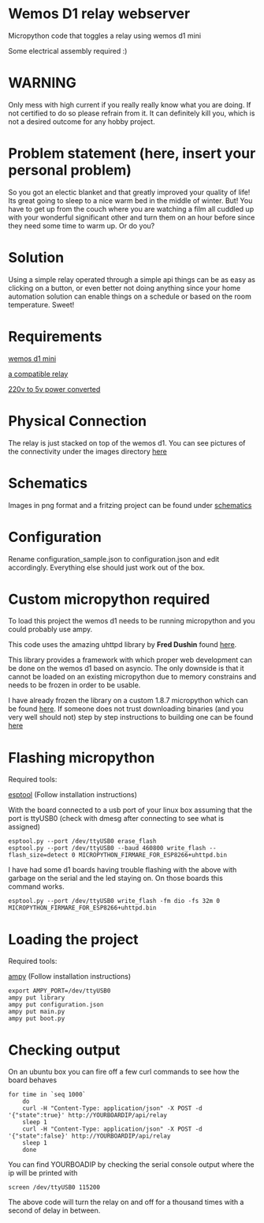 # Wemos D1 relay webserver
Micropython code that toggles a relay using wemos d1 mini

Some electrical assembly required :)

# WARNING
Only mess with high current if you really really know what you are doing. If
not certified to do so please refrain from it. It can definitely kill you,
which is not a desired outcome for any hobby project.


# Problem statement (here, insert your personal problem)
So you got an electic blanket and that greatly improved your quality of life!
Its great going to sleep to a nice warm bed in the middle of winter.
But! You have to get up from the couch where you are watching a film all cuddled
up with your wonderful significant other and turn them on an hour before since they
need some time to warm up. Or do you?

# Solution
Using a simple relay operated through a simple api things can be as easy as clicking
on a button, or even better not doing anything since your home automation solution
can enable things on a schedule or based on the room temperature. Sweet!



# Requirements
[wemos d1 mini](https://www.aliexpress.com/item/D1-mini-Mini-NodeMcu-4M-bytes-Lua-WIFI-Internet-of-Things-development-board-based-ESP8266-by/32644199530.html)

[a compatible relay](https://www.aliexpress.com/item/Smart-Electronics-Relay-Shield-for-Wemos-D1-mini-Relay-Module-Free-shipping/32664403256.html)

[220v to 5v power converted](https://www.aliexpress.com/item/5V-700mA-3-5W-AC-DC-Precision-Buck-Converter-AC-220v-to-5v-DC-step-down/32649591757.html)


# Physical Connection

The relay is just stacked on top of the wemos d1. You can see pictures of the connectivity under the images directory [here](images)


# Schematics

Images in png format and a fritzing project can be found under [schematics](schematics)


# Configuration

 Rename configuration_sample.json to configuration.json and edit accordingly.
  Everything else should just work out of the box.

# Custom micropython required

To load this project the wemos d1 needs to be running micropython and you
could probably use ampy.

This code uses the amazing uhttpd library by **Fred Dushin** found [here](https://github.com/fadushin/esp8266/tree/master/micropython/uhttpd).

This library provides a framework with which proper web development can be
done on the wemos d1 based on asyncio. The only downside is that it cannot be
 loaded on an existing micropython due to memory constrains and needs to be
 frozen in order to be usable.

I have already frozen the library on a custom 1.8.7 micropython which can be
found [here](firmware/esp8266-20170517-v1.8.7-uhttpd.bin). If someone does
not trust downloading binaries (and you very well should not) step by step
instructions to building one can be found [here](documentation/freezing_uhttpd.md)

# Flashing micropython

Required tools:

   [esptool](https://github.com/espressif/esptool) (Follow installation instructions)

  With the board connected to a usb port of your linux box assuming that the
  port is ttyUSB0 (check with dmesg after connecting to see what is assigned)

    esptool.py --port /dev/ttyUSB0 erase_flash
    esptool.py --port /dev/ttyUSB0 --baud 460800 write_flash --flash_size=detect 0 MICROPYTHON_FIRMARE_FOR_ESP8266+uhttpd.bin

  I have had some d1 boards having trouble flashing with the above with
  garbage on the serial and the led staying on. On those boards this command
  works.

    esptool.py --port /dev/ttyUSB0 write_flash -fm dio -fs 32m 0 MICROPYTHON_FIRMARE_FOR_ESP8266+uhttpd.bin


# Loading the project

Required tools:

   [ampy](https://github.com/adafruit/ampy) (Follow installation instructions)

    export AMPY_PORT=/dev/ttyUSB0
    ampy put library
    ampy put configuration.json
    ampy put main.py
    ampy put boot.py

# Checking output

   On an ubuntu box you can fire off a few curl commands to see how the board
    behaves

    for time in `seq 1000`
        do
        curl -H "Content-Type: application/json" -X POST -d '{"state":true}' http://YOURBOARDIP/api/relay
        sleep 1
        curl -H "Content-Type: application/json" -X POST -d '{"state":false}' http://YOURBOARDIP/api/relay
        sleep 1
        done

   You can find YOURBOADIP by checking the serial console output where the ip
    will be printed with

    screen /dev/ttyUSB0 115200

   The above code will turn the relay on and off for a thousand
    times with a second of delay in between.